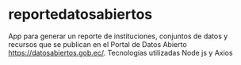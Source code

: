 # reportedatosabiertos
App para generar un reporte de instituciones, conjuntos de datos y recursos que se publican en el Portal de Datos Abierto https://datosabiertos.gob.ec/. Tecnologías utilizadas Node js y Axios

